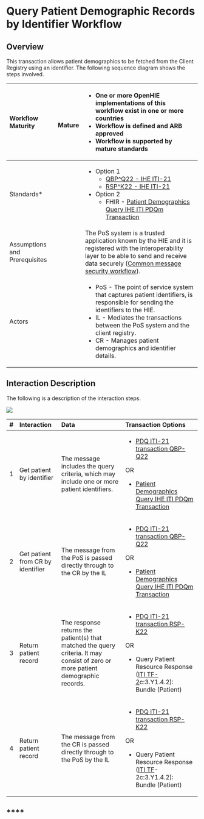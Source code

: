 # Query Patient Demographic Records by Identifier Workflow

## Overview

This transaction allows patient demographics to be fetched from the Client Registry using an identifier. The following sequence diagram shows the steps involved.

<table>
  <thead>
    <tr>
      <th style="text-align:left"><b>Workflow Maturity</b>
      </th>
      <th style="text-align:left">
        <p>
          <img src="https://lh5.googleusercontent.com/Vp6XBRGu-U_Dmd5EKNpCZvEEum0CxOcHOj9NgHh8UMMNLMlXHmLcUE_YWueDRr4uqWLzpPfzSBLJ2k33XQIelLypjQ4wyrD17-t33GtLa8fFxW9AYDvXhiJmBl4VaLgKDg"
          alt/>
        </p>
        <p><b>    Mature</b>
        </p>
      </th>
      <th style="text-align:left">
        <p></p>
        <ul>
          <li><b>One or more OpenHIE implementations of this workflow exist  in one or more countries</b>
          </li>
          <li><b>Workflow is defined and ARB approved</b>
          </li>
          <li><b>Workflow is supported by mature standards</b>
          </li>
        </ul>
      </th>
    </tr>
  </thead>
  <tbody>
    <tr>
      <td style="text-align:left">Standards*</td>
      <td style="text-align:left"></td>
      <td style="text-align:left">
        <p></p>
        <ul>
          <li>Option 1
            <ul>
              <li><a href="https://www.ihe.net/uploadedFiles/Documents/ITI/IHE_ITI_TF_Vol2a.pdf">QBP^Q22 - IHE ITI-21</a>
              </li>
              <li><a href="https://www.ihe.net/uploadedFiles/Documents/ITI/IHE_ITI_TF_Vol2a.pdf">RSP^K22 - IHE ITI-21</a>
              </li>
            </ul>
          </li>
          <li>Option 2
            <ul>
              <li>FHIR - <a href="http://ihe.net/uploadedFiles/Documents/ITI/IHE_ITI_Suppl_PDQm_Rev1.0_PC_2014-06-06.pdf">Patient Demographics Query IHE ITI PDQm Transaction</a>
              </li>
            </ul>
          </li>
        </ul>
      </td>
    </tr>
    <tr>
      <td style="text-align:left">Assumptions and Prerequisites</td>
      <td style="text-align:left"></td>
      <td style="text-align:left">The PoS system is a trusted application known by the HIE and it is registered
        with the interoperability layer to be able to send and receive data securely
        (<a href="https://wiki.ohie.org/display/documents/Common+message+security+workflow">Common message security workflow</a>).</td>
    </tr>
    <tr>
      <td style="text-align:left">Actors</td>
      <td style="text-align:left"></td>
      <td style="text-align:left">
        <p></p>
        <ul>
          <li>PoS - The point of service system that captures patient identifiers, is
            responsible for sending the identifiers to the HIE.</li>
          <li>IL - Mediates the transactions between the PoS system and the client registry.</li>
          <li>CR - Manages patient demographics and identifier details.</li>
        </ul>
      </td>
    </tr>
  </tbody>
</table>

## **Interaction Description** 

The following is a description of the interaction steps.

![](https://lh4.googleusercontent.com/E7KhcHt2R43LmqTGoZdoOa9aL-Oek0lKdOOZrsF8LUc8kM1Edo7FzujmTK9wNstLUpXKLcG7QfQ8IWP8gMQK45nbXYxvSetQ49irKJ_sk7aJxF_r8nlkYAKYB-dkot0B2Q)

<table>
  <thead>
    <tr>
      <th style="text-align:left">#</th>
      <th style="text-align:left">Interaction</th>
      <th style="text-align:left">Data</th>
      <th style="text-align:left">Transaction Options</th>
    </tr>
  </thead>
  <tbody>
    <tr>
      <td style="text-align:left">1</td>
      <td style="text-align:left">Get patient by identifier</td>
      <td style="text-align:left">The message includes the query criteria, which may include one or more
        patient identifiers.</td>
      <td style="text-align:left">
        <p></p>
        <ul>
          <li><a href="https://wiki.ohie.org/display/documents/Patient+Demographics+Query+IHE+ITI-21+Transaction">PDQ ITI-21 transaction QBP-Q22</a> 
          </li>
        </ul>
        <p>OR</p>
        <ul>
          <li><a href="http://ihe.net/uploadedFiles/Documents/ITI/IHE_ITI_Suppl_PDQm_Rev1.0_PC_2014-06-06.pdf">Patient Demographics Query IHE ITI PDQm Transaction</a>
          </li>
        </ul>
      </td>
    </tr>
    <tr>
      <td style="text-align:left">2</td>
      <td style="text-align:left">Get patient from CR by identifier</td>
      <td style="text-align:left">The message from the PoS is passed directly through to the CR by the IL</td>
      <td
      style="text-align:left">
        <p></p>
        <ul>
          <li><a href="https://wiki.ohie.org/display/documents/Patient+Demographics+Query+IHE+ITI-21+Transaction">PDQ ITI-21 transaction QBP-Q22</a> 
          </li>
        </ul>
        <p>OR</p>
        <ul>
          <li><a href="http://ihe.net/uploadedFiles/Documents/ITI/IHE_ITI_Suppl_PDQm_Rev1.0_PC_2014-06-06.pdf">Patient Demographics Query IHE ITI PDQm Transaction</a>
          </li>
        </ul>
        </td>
    </tr>
    <tr>
      <td style="text-align:left">3</td>
      <td style="text-align:left">Return patient record</td>
      <td style="text-align:left">The response returns the patient(s) that matched the query criteria. It
        may consist of zero or more patient demographic records.</td>
      <td style="text-align:left">
        <p></p>
        <ul>
          <li><a href="https://wiki.ohie.org/display/documents/Patient+Demographics+Query+IHE+ITI-21+Transaction">PDQ ITI-21 transaction RSP-K22</a>
          </li>
        </ul>
        <p>OR</p>
        <ul>
          <li>Query Patient Resource Response (<a href="https://www.ihe.net/uploadedFiles/Documents/ITI/IHE_ITI_TF_Vol2a.pdf">ITI TF-2</a>c:3.Y1.4.2):
            Bundle (Patient)</li>
        </ul>
      </td>
    </tr>
    <tr>
      <td style="text-align:left">4</td>
      <td style="text-align:left">Return patient record</td>
      <td style="text-align:left">The message from the CR is passed directly through to the PoS by the IL</td>
      <td
      style="text-align:left">
        <p></p>
        <ul>
          <li><a href="https://wiki.ohie.org/display/documents/Patient+Demographics+Query+IHE+ITI-21+Transaction">PDQ ITI-21 transaction RSP-K22</a>
          </li>
        </ul>
        <p>OR</p>
        <ul>
          <li>Query Patient Resource Response (<a href="https://www.ihe.net/uploadedFiles/Documents/ITI/IHE_ITI_TF_Vol2a.pdf">ITI TF</a>-2c:3.Y1.4.2):
            Bundle (Patient)</li>
        </ul>
        </td>
    </tr>
  </tbody>
</table>

## \*\*\*\*


